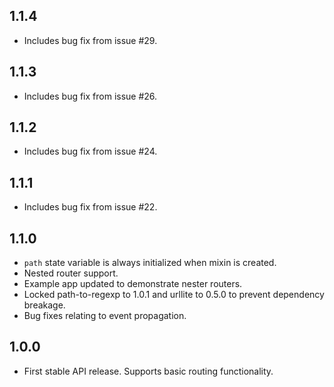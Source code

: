 ## 1.1.4

* Includes bug fix from issue #29.

## 1.1.3

* Includes bug fix from issue #26.

## 1.1.2

* Includes bug fix from issue #24.

## 1.1.1

* Includes bug fix from issue #22.

## 1.1.0

* `path` state variable is always initialized when mixin is created.
* Nested router support.
* Example app updated to demonstrate nester routers.
* Locked path-to-regexp to 1.0.1 and urllite to 0.5.0 to prevent dependency breakage.
* Bug fixes relating to event propagation.

## 1.0.0

* First stable API release. Supports basic routing functionality.
